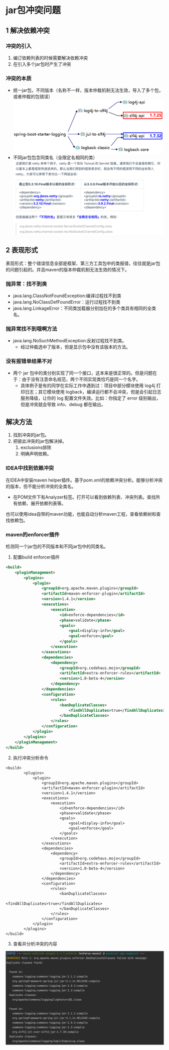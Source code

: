 # jar包冲突问题

## 1 解决依赖冲突

### 冲突的引入
1. 编订依赖列表的时候需要解决依赖冲突
2. 在引入多个jar包时产生了冲突

### 冲突的本质
* 统一jar包，不同版本（名称不一样，版本仲裁机制无法生效，导入了多个包，或者仲裁的包错误）
![](image/2022-11-07-14-20-24.png)
* 不同jar包包含同类名（全限定名相同的类）
![](image/2022-11-07-14-20-41.png)


## 2 表现形式

表现形式：整个错误信息全部是框架、第三方工具包中的类报错，往往就是jar包的问题引起的。并且maven的版本仲裁机制无法生效的情况下。

### 抛异常：找不到类

* java.lang.ClassNotFoundException:编译过程找不到类
* java.lang.NoClassDefFoundError：运行过程找不到类
* java.lang.LinkageError：不同类加载器分别加在的多个类具有相同的全类名。

### 抛异常找不到哦啊方法
* java.lang.NoSuchMethodException:反射过程找不到类。
  * 经过仲裁选中了版本，但是显示包中没有该版本的方法。

### 没有报错单结果不对
* 两个 jar 包中的类分别实现了同一个接口，这本来是很正常的。但是问题在于：由于没有注意命名规范，两个不同实现类恰巧是同一个名字。
  * 具体例子是有的同学在实际工作中遇到过：项目中部分模块使用 log4j 打印日志；其它模块使用 logback，编译运行都不会冲突，但是会引起日志服务降级，让你的 log 配置文件失效。比如：你指定了 error 级别输出，但是冲突就会导致 info、debug 都在输出。



## 解决方法

1. 找到冲突的jar包。
2. 把彼此冲突的jar包解决掉。
   1. exclusions排除
   2. 明确声明依赖。


### IDEA中找到依赖冲突

在IDEA中安装maven helper插件。基于pom.xml的依赖冲突分析。能够分析冲突的版本，但不能分析冲突的全类名。
* 在POM文件下有Analyzer标签。打开可以看到依赖列表、冲突列表。查找所有依赖、展开依赖列表等。

也可以使用idea自带的maven功能，也能自动分析maven工程，查看依赖树和查找依赖包。


### maven的enforcer插件

检测同一个jar包的不同版本和不同jar包中的同类名。

1. 配置build enforcer插件

```xml
<build>
    <pluginManagement>
        <plugins>
            <plugin>
                <groupId>org.apache.maven.plugins</groupId>
                <artifactId>maven-enforcer-plugin</artifactId>
                <version>1.4.1</version>
                <executions>
                    <execution>
                        <id>enforce-dependencies</id>
                        <phase>validate</phase>
                        <goals>
                            <goal>display-info</goal>
                            <goal>enforce</goal>
                        </goals>
                    </execution>
                </executions>
                <dependencies>
                    <dependency>
                        <groupId>org.codehaus.mojo</groupId>
                        <artifactId>extra-enforcer-rules</artifactId>
                        <version>1.0-beta-4</version>
                    </dependency>
                </dependencies>
                <configuration>
                    <rules>
                        <banDuplicateClasses>
                            <findAllDuplicates>true</findAllDuplicates>
                        </banDuplicateClasses>
                    </rules>
                </configuration>
            </plugin>
        </plugins>
    </pluginManagement>
</build>
```
2. 执行冲突分析命令
```
<build>
        <plugins>
            <plugin>
                <groupId>org.apache.maven.plugins</groupId>
                <artifactId>maven-enforcer-plugin</artifactId>
                <version>1.4.1</version>
                <executions>
                    <execution>
                        <id>enforce-dependencies</id>
                        <phase>validate</phase>
                        <goals>
                            <goal>display-info</goal>
                            <goal>enforce</goal>
                        </goals>
                    </execution>
                </executions>
                <dependencies>
                    <dependency>
                        <groupId>org.codehaus.mojo</groupId>
                        <artifactId>extra-enforcer-rules</artifactId>
                        <version>1.0-beta-4</version>
                    </dependency>
                </dependencies>
                <configuration>
                    <rules>
                        <banDuplicateClasses>
                            <findAllDuplicates>true</findAllDuplicates>
                        </banDuplicateClasses>
                    </rules>
                </configuration>
            </plugin>
        </plugins>
</build>
```

3. 查看并分析冲突的内容

![](image/2022-11-07-14-27-22.png)
